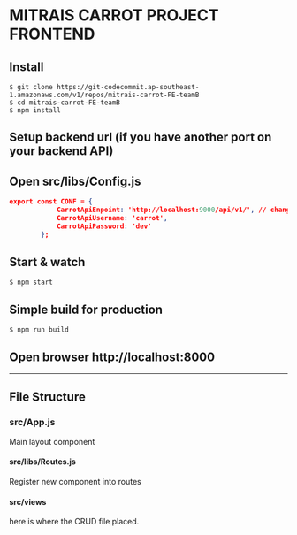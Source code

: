 # MITRAIS CARROT PROJECT FRONTEND

## Install

    $ git clone https://git-codecommit.ap-southeast-1.amazonaws.com/v1/repos/mitrais-carrot-FE-teamB
    $ cd mitrais-carrot-FE-teamB
    $ npm install

## Setup backend url (if you have another port on your backend API)
## Open src/libs/Config.js

```json
export const CONF = {
			CarrotApiEnpoint: 'http://localhost:9000/api/v1/', // change on this
			CarrotApiUsername: 'carrot',
			CarrotApiPassword: 'dev'
		};
```

## Start & watch

    $ npm start

## Simple build for production

    $ npm run build

## Open browser http://localhost:8000
---

## File Structure

### src/App.js

Main layout component

#### src/libs/Routes.js

Register new component into routes 

#### src/views

here is where the CRUD file placed.